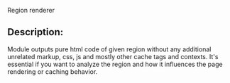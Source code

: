 Region renderer

Description:
------------
Module outputs pure html code of given region without any additional unrelated
markup, css, js and mostly other cache tags and contexts. It's essential if you
want to analyze the region and how it influences the page rendering or caching
behavior.

